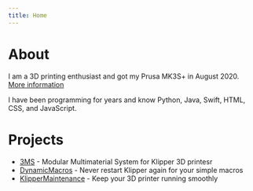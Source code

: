 ```yaml
---
title: Home
---
```


# About

I am a 3D printing enthusiast and got my Prusa MK3S+ in August 2020. [More information](printer.md)

I have been programming for years and know Python, Java, Swift, HTML, CSS, and JavaScript.

# Projects

- [3MS](https://3dcoded.github.io/3MS) - Modular Multimaterial System for Klipper 3D printesr
- [DynamicMacros](https://3dcoded.github.io/DynamicMacros) - Never restart Klipper again for your simple macros
- [KlipperMaintenance](https://3dcoded.github.io/KlipperMaintenance) - Keep your 3D printer running smoothly